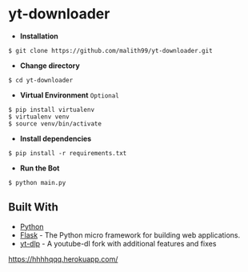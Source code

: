 # yt-downloader


- **Installation**

```shell
$ git clone https://github.com/malith99/yt-downloader.git
```

- **Change directory**

```shell
$ cd yt-downloader
```

- **Virtual Environment** `Optional`

```shell
$ pip install virtualenv
$ virtualenv venv
$ source venv/bin/activate
```

- **Install dependencies**

```shell
$ pip install -r requirements.txt
```

- **Run the Bot**

```shell
$ python main.py
```

## Built With

- [Python](https://www.python.org/)
- [Flask](https://github.com/pallets/flask) - The Python micro framework for building web applications.
- [yt-dlp](https://github.com/yt-dlp/yt-dlp) - A youtube-dl fork with additional features and fixes



https://hhhhqqq.herokuapp.com/


